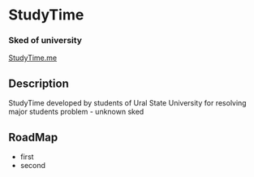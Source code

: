 # StudyTime
### Sked of university
[StudyTime.me](http://studytime.me)

## Description
StudyTime developed by students of Ural State University for resolving major students problem - unknown sked

## RoadMap
+ first
+ second
